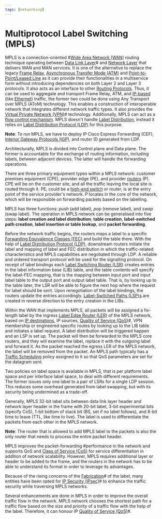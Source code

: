 ```yaml
---
tags: [networking]
---
```


# Multiprotocol Label Switching (MPLS)

MPLS is a connection-oriented #[Wide Area Network (WAN)](202207150833.md)
routing technique operating between [Data Link Layer](202206131651.md)# and
[Network Layer](202206131702.md) that delivers WAN and MAN services. It is one
of the alternative to replace the legacy [Frame Relay](202208291308.md),
[Asynchronous Transfer Mode (ATM)](202209221012.md) and [Point-to-Point/Leased Line](202207150843.md)
as it can provide their functionalities in a multiservice form without
introducing dependencies on both Layer 2 and Layer 3 protocols. It also acts as
an interface to other [Routing Protocols](202207061815.md). Thus, it can be used
to aggregate and transport Frame Relay, ATM, and [IP-based](202206151238.md)
(like [Ethernet](202207051550.md)) traffic, the former two could be done using
Any Transport over MPLS (AToM) technology. This enables a construction of
interoperable network that integrates different network traffic types. It also
provides the [Virtual Private Network (VPN)](202207150909.md)# technology.
Additionally, MPLS can act as a [flow control mechanism](202209302245.md). MPLS
doesn't handle [Label Distribution](202304261259.md), instead it relies on
[Label Distribution Protocol (LDP)](202304261308.md) for this purpose.

**Note**: To run MPLS, we have to deploy IP Cisco Express Forwarding (CEF),
[Interior Gateway Protocols (IGP)](202207071157.md), and router ID generated
from LDP.

Architecturally, MPLS is divided into Control plane and Data plane. The former
is accountable for the exchange of routing information, including labels,
between adjacent devices. The latter will handle the forwarding operations.

There are three primary equipment types within a MPLS network: customer premises
equipment (CPE), provider edge (PE), and provider [routers](202207061800.md)
(P). CPE will be on the customer site, and all the traffic leaving the local
site is routed through it. PE, could be a [high-end switch](202207051907.md) or
router, is at the entry point of the service provider's network. P locates in
the core of the network, which will be responsible on forwarding packets based
on the labelling.

MPLS has three functions: *push* (add label), *pop* (remove label), and *swap*
(swap label). The operation in MPLS network can be generalised into five steps:
**label creation and label distribution**, **table creation**, **label-switched
path creation**, **label insertion or table lookup**, and **packet forwarding**.

Before the network traffic begins, the routers maps a label to a specific
[Forwarding Equivalence Classes (FEC)](202209282123.md) and build the table
there. With the help of [Label Distribution Protocol (LDP)](202304261308.md),
downstream routers initiate the label and mapping of label and FEC distribution
in which the traffic-related characteristics and MPLS capabilities are
negotiated through LDP. A reliable and ordered transport protocol will be used
for the signalling protocol. On receipt of label bindings each [Label Switching Router (LSR)](202305032302.md)
creates entries in the label information base (LIB) table, and the table
contents will specify the label-FEC mapping, that is the mapping between input
port and input label table to the output port and output label table. That is,
by looking up to the table later, the LSR will be able to figure the next hop
where the request for label should be sent. Upon renegotiation of the label
bindings, the routers update the entries accordingly. [Label-Switched Paths (LSP)s](202305032308.md)
are created in reverse direction to the entry creation in the LIBs.

Within the WAN that implements MPLS, all packets will be assigned a fix-length
label by the ingress [Label Edge Router (LER)](202305032259.md) of the MPLS
network, based on [IP destinations](202206281021.md), IP sources, [Quality of Service (QoS)](202209282057.md)#,
VPN membership or engineered specific routes by looking up to the LIB table and
initiates a label request. A label distribution will be triggered happen and an
LSP is set up. The packet will then be forwarded to the MPLS core routers, and
they will examine the label, replace it with the outgoing label and forward it.
As the packet reached the egress LER of the MPLS network, the label will be
removed from the packet. An MPLS path typically has a [Traffic Scheduling](202302201414.md)
policy assigned to it so that QoS parameters are set for the datagram sent.

Two policies on label space is available in MPLS, that is per platform label
space and per interface label space, to deal with different requirements. The
former issues only one label to a pair of LSRs for a single LDP session. This
reduces some overhead generated from label swapping, but with its security being
undermined as a trade-off.

Generally, MPLS 32-bit label sits between data link layer header and network
layer header in the frame with 20-bit label, 3-bit experimental bits (specify
CoS), 1-bit bottom of stack bit (BS, set if no label follows), and 8-bit time to
leave (TTL, like time to live). The label is used to differentiate the packets
from each other in the MPLS network. 

**Note**: The router that is allowed to add MPLS label to the packets is also
the only router that needs to process the entire packet header.

MPLS improves the packet-forwarding #performance in the network and supports QoS
and [Class of Service (CoS)](202305030823.md) for service differentiation in
addition of network scalability. However, MPLS requires additional layer
or header to be added to the frame, and the routers in the network has to be
able to understand its format in order to leverage its advantages.

Because of the rising concerns of the [Fabrication](202209262052.md)# of the
label, many entities have been opted for [IP Security (IPsec)](202210052208.md)#
to enhance the traffic security while traversing MPLS networks.

Several enhancements are done in MPLS in order to improve the overall traffic
flow in the network. MPLS network chooses the shortest path for a traffic flow
based on the size and priority of a traffic flow with the help of the label.
Therefore, it can honour IP [Quality of Service (QoS)](202209282057.md)#.
